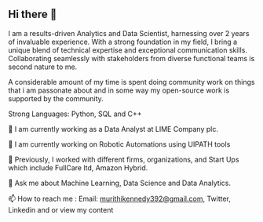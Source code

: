 ## Hi there 👋

I am a results-driven Analytics and Data Scientist, harnessing over 2 years of invaluable experience. With a strong foundation in my field, I bring a unique blend of technical expertise and exceptional communication skills. Collaborating seamlessly with stakeholders from diverse functional teams is second nature to me.

A considerable amount of my time is spent doing community work on things that i am passonate about and in some way my open-source work is supported by the community.

Strong Languages: Python, SQL and C++

🔭 I am currently working as a Data Analyst at LIME Company plc.

🔭 I am currently working on Robotic Automations using UIPATH tools

🔭 Previously, I worked with different firms, organizations, and Start Ups which include FullCare ltd, Amazon Hybrid.


💬 Ask me about Machine Learning, Data Science and Data Analytics.

📫 How to reach me : Email: murithikennedy392@gmail.com, Twitter, Linkedin and or view my content 
